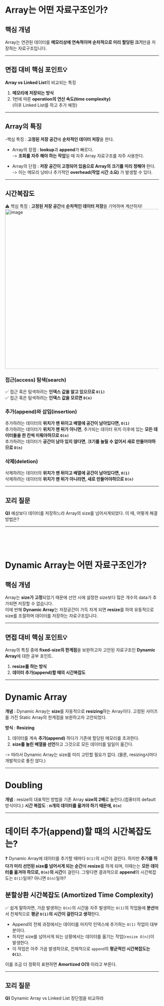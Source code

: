 # Array는 어떤 자료구조인가?

## 핵심 개념
Array는 연관된 데이터를 **메모리상에 연속적이며 순차적으로 미리 할당된 크기**만큼 저장하는 자료구조입니다.

---

## 면접 대비 핵심 포인트💡
**Array vs Linked List**의 비교되는 특징
1. **메모리에 저장되는 방식**
2. 1번에 따른 **operation의 연산 속도(time complexity)**<br>
(이후 Linked List를 하고 추가 예정)
---

## Array의 특징
-핵심 특징 : **고정된 저장 공간**에 **순차적인 데이터 저장**을 한다.

- Array의 장점 : **lookup**과 **append**가 빠르다.  
-> **조회를 자주 해야 하는 작업**일 때 자주 Array 자료구조를 자주 사용한다.

- Array의 단점 : **저장 공간이 고정되어 있음으로 Array의 크기를 미리 정해야** 한다.  
-> 이는 메모리 낭비나 추가적인 **overhead(작업 시간 소요)** 가 발생할 수 있다.

---

## 시간복잡도
⚠️ 핵심 특징 : **고정된 저장 공간**에 **순차적인 데이터 저장**을 기억하며 계산하자!
<img width="524" alt="image" src="https://github.com/user-attachments/assets/e2393ef3-621d-4823-ae08-ed8a6019d855">


### 접근(access) 탐색(search)
✅ 접근 혹은 탐색하려는 **인덱스 값을 알고 있으므로 `O(1)`**<br>
✅ 접근 혹은 탐색하려는 **인덱스 값을 모르면 `O(n)`**

### 추가(append)와 삽입(insertion)
추가하려는 데이터의 **위치가 맨 뒤이고 배열에 공간이 남아있다면, `O(1)`**<br>
추가하려는 데이터가 **위치가 맨 뒤가 아니면**, 추가되는 데이터 위치 이후에 있는 **모든 데이터들을 한 칸씩 미뤄야하므로 `O(n)`**<br>
추가하려는 데이터가 **공간이 남아 있지 않다면**, **크기를 늘릴 수 없어서 새로 만들어야하므로 `O(n)`**

### 삭제(deletion)
삭제하려는 데이터의 **위치가 맨 뒤이고 배열에 공간이 남아있다면, `O(1)`**<br>
삭제하려는 데이터의 **위치가 맨 뒤가 아니라면, 새로 만들어야하므로 `O(n)`**

---

## 꼬리 질문
**Q)** 예상보다 데이터를 저장하느라 Array의 size를 넘어서게되었다. 이 때, 어떻게 해결 방법은?

---
<br><br><br>

# Dynamic Array는 어떤 자료구조인가?

## 핵심 개념
Array는 **size가 고정**되었기 때문에 선언 시에 설정한 size보다 많은 개수의 data가 추가되면 저장할 수 없습니다.  
이에 반해 **Dynamic Array**는 저장공간이 가득 차게 되면 **resize**를 하여 유동적으로 size를 조절하며 데이터를 저장하는 자료구조입니다.

---

## 면접 대비 핵심 포인트💡 
Array의 특징 중에 **fixed-size의 한계점**을 보완하고자 고안된 자료구조인 **Dynamic Array**에 대한 공부 포인트.
1. **resize를 하는 방식**
2. **데이터 추가(append)할 때의 시간복잡도**

---

# Dynamic Array

**개념** : Dynamic Array는 **size**를 자동적으로 **resizing**하는 Array이다.
고정된 사이즈를 가진 Static Array의 한계점을 보완하고자 고안되었다.

**방식** : **Resizing**
1. 데이터를 계속 **추가(append)** 하다가 기존에 할당된 메모리를 초과한다.
2. **size를 늘린 배열을 선언**하고 그것으로 모든 데이터를 일일이 옮긴다.
   
-> 따라서 Dynamic Array는 size를 미리 고민할 필요가 없다.
(물론, resizing시마다 개발적으로 좋진 않다.)

---

# Doubling

**개념** : resize의 대표적인 방법을 기존 Array **size의 2배**로 늘린다.(컴퓨터의 default 방식이다.)
**시간 복잡도** : **n개의 데이터를 옮겨야 하기 때문에, `O(n)`**

---

# 데이터 추가(append)할 때의 시간복잡도는?

❓ Dynamic Array에 데이터를 추가할 때마다 `O(1)`의 시간이 걸린다.
하지만 **추가를 하다가 미리 선언된 size를 넘어서게 되는 순간**에 **resize**를 하게 되며, 이때는는 **모든 데이터를 옮겨야 하므로, `O(n)`의 시간**이 걸린다.
그렇다면 결과적으로 **append**의 시간복잡도는 `O(1)`일까? 아니면 `O(n)`일까?


## 분할상환 시간복잡도 (Amortized Time Complexity)

✅ 쉽게 말하자면, 가끔 발생하는 `O(n)`의 시간을 자주 발생하는 `O(1)`의 작업들에 **분산**해서 전체적으로 **평균 `O(1)`의 시간이 걸린다고 생각**한다.

- Append의 전체 과정에서는 데이터를 마지막 인덱스에 추가하는 `O(1)` 작업이 대부분이다.  
- 하지만 size를 넘어서게 되는 상황에서는 데이터를 옮기는 작업(`resize O(n)`)이 발생한다.  
- 이 작업은 아주 가끔 발생하므로, 전체적으로 `append`의 **평균적인 시간복잡도는 `O(1)`**.

이를 조금 더 정확히 표현하면 **Amortized O(1)** 이라고 부른다.

---

## 꼬리 질문
**Q)** Dynamic Array vs Linked List 장단점을 비교하라

